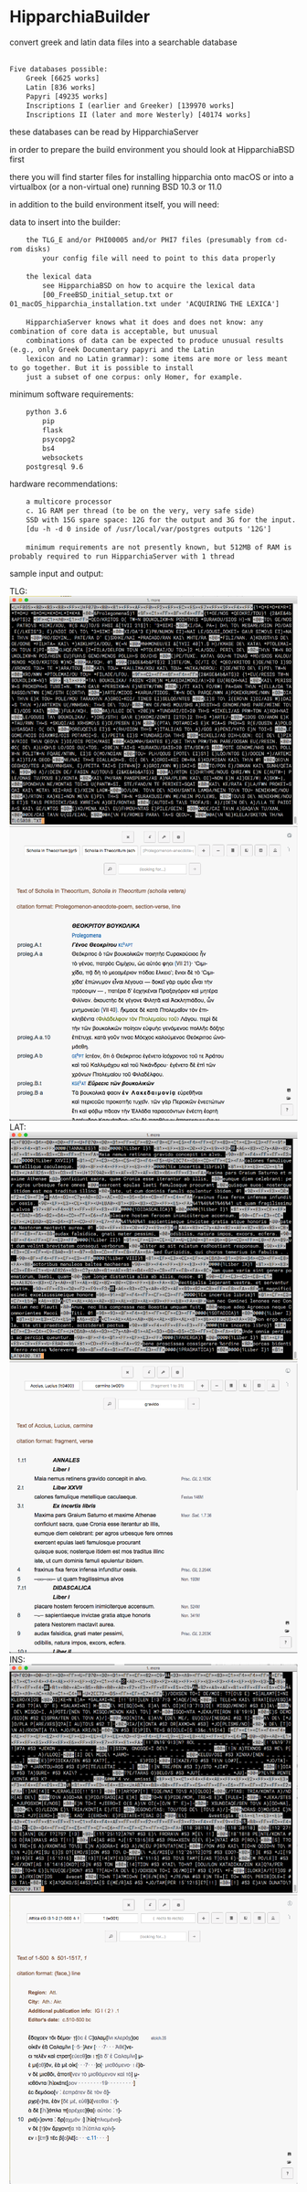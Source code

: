 # HipparchiaBuilder

convert greek and latin data files into a searchable database

```

Five databases possible:
    Greek [6625 works]
    Latin [836 works]
    Papyri [49235 works]
    Inscriptions I (earlier and Greeker) [139970 works]
    Inscriptions II (later and more Westerly) [40174 works]

```

these databases can be read by HipparchiaServer

in order to prepare the build environment you should look at HipparchiaBSD first

there you will find starter files for installing hipparchia onto macOS or into a virtualbox (or a non-virtual one) running BSD 10.3 or 11.0

in addition to the build environment itself, you will need:

data to insert into the builder:

```
    the TLG_E and/or PHI00005 and/or PHI7 files (presumably from cd-rom disks)
        your config file will need to point to this data properly

    the lexical data 
        see HipparchiaBSD on how to acquire the lexical data
        [00_FreeBSD_initial_setup.txt or 01_macOS_hipparchia_installation.txt under 'ACQUIRING THE LEXICA']

    HipparchiaServer knows what it does and does not know: any combination of core data is acceptable, but unusual
    combinations of data can be expected to produce unusual results (e.g., only Greek Documentary papyri and the Latin
    lexicon and no Latin grammar): some items are more or less meant to go together. But it is possible to install
    just a subset of one corpus: only Homer, for example.

```

minimum software requirements:
```
    python 3.6
        pip
        flask
        psycopg2
        bs4
        websockets
    postgresql 9.6
```

hardware recommendations:
```
	a multicore processor
	c. 1G RAM per thread (to be on the very, very safe side)
	SSD with 15G spare space: 12G for the output and 3G for the input.
	[du -h -d 0 inside of /usr/local/var/postgres outputs '12G']

	minimum requirements are not presently known, but 512MB of RAM is probably required to run HipparchiaServer with 1 thread

```

sample input and output:

TLG:
![Alt Text](readmeimages/scholia_input.png)
![Alt Text](readmeimages/scholia_output.png)
LAT:
![Alt Text](readmeimages/accius_input.png)
![Alt Text](readmeimages/accius_output.png)
INS:
![Alt Text](readmeimages/inscriptions_input.png)
![Alt Text](readmeimages/inscriptions_output.png)